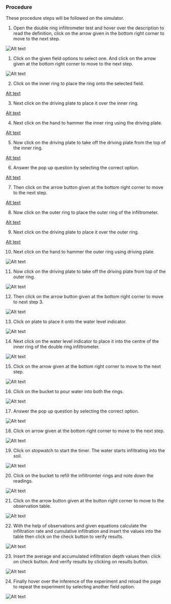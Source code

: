 ### Procedure

These procedure steps will be followed on the simulator.

1. Open the double ring infiltrometer test and hover over the description to read the definition, click on the arrow given in the bottom right corner to move to the next step.

![Alt text](images/1.png)

1. Click on the given field options to select one. And click on the arrow given at the bottom right corner to move to the next step.

![Alt text](images/2.png)

2. Click on the inner ring to place the ring onto the selected field.

[Alt text](images/3.png)

3. Next click on the driving plate to place it over the inner ring.

[Alt text](images/4.png)

4. Next click on the hand to hammer the inner ring using the driving plate.

[Alt text](images/5.png)

5. Now click on the driving plate to take off the driving plate from the top of the inner ring.

[Alt text](images/6.png)

6. Answer the pop up question by selecting the correct option.

[Alt text](images/7.png)

7. Then click on the arrow button given at the bottom right corner to move to the next step.

[Alt text](images/8.png)

8. Now click on the outer ring to place the outer ring of the infiltrometer.

[Alt text](images/9.png)

9. Next click on the driving plate to place it over the outer ring.

[Alt text](images/10.JPG)

10. Next click on the hand to hammer the outer ring using driving plate.

![Alt text](images/11.png)

11. Now click on the driving plate to take off the driving plate from top of the outer ring.

![Alt text](images/12.png)

12. Then click on the arrow button given at the bottom right corner to move to next step 3.

![Alt text](images/13.png)

13. Click on plate to place it onto the water level indicator.

![Alt text](images/14.png)

14. Next click on the water level indicator to place it into the centre of the inner ring of the double ring infiltrometer.

![Alt text](images/15.png)

15. Click on the arrow given at the bottom right corner to move to the next step.

![Alt text](images/16.png)

16. Click on the bucket to pour water into both the rings.

![Alt text](images/17.png)

17. Answer the pop up question by selecting the correct option.

![Alt text](images/18.png)

18. Click on arrow given at the bottom right corner to move to the next step.

![Alt text](images/19.png)

19. Click on stopwatch to start the timer. The water starts infiltrating into the soil.

![Alt text](images/20.png)

20. Click on the bucket to refill the infiltromter rings and note down the readings.

![Alt text](images/21.JPG)

21. Click on the arrow button given at the button right corner to move to the observation table.

![Alt text](images/22.png)

22. With the help of observations and given equations calculate the infiltration rate and cumulative infiltration and insert the values into the table then click on the check button to verify results.

![Alt text](images/23.png)

23. Insert the average and accumulated infiltration depth values then click on check button. And verify results by clicking on results button.

![Alt text](images/24.png)

24. Finally hover over the inference of the experiment and reload the page to repeat the experiment by selecting another field option.

![Alt text](images/25.png)
